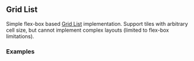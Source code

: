 ## Grid List
Simple flex-box based [Grid List](https://www.google.com/design/spec/components/grid-lists.html) implementation. Support tiles with arbitrary cell size, but cannot implement complex layouts (limited to flex-box limitations).
### Examples
